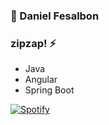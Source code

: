 ### 👋 Daniel Fesalbon
### zipzap! ⚡
<!--
**danielfesalbon/danielfesalbon** is a ✨ _special_ ✨ repository because its `README.md` (this file) appears on your GitHub profile.

Here are some ideas to get you started:

- 🔭 I’m currently working on ...
- 🌱 I’m currently learning ...
- 👯 I’m looking to collaborate on ...
- 🤔 I’m looking for help with ...
- 💬 Ask me about ...
- 📫 How to reach me: ...
- 😄 Pronouns: ...
- ⚡ Fun fact: ...
-->

- Java
- Angular
- Spring Boot

[![Spotify](https://spotify-github-readme.vercel.app/api/spotify)](https://open.spotify.com/playlist/4VutZnSVnGhK020byFP8YL)

